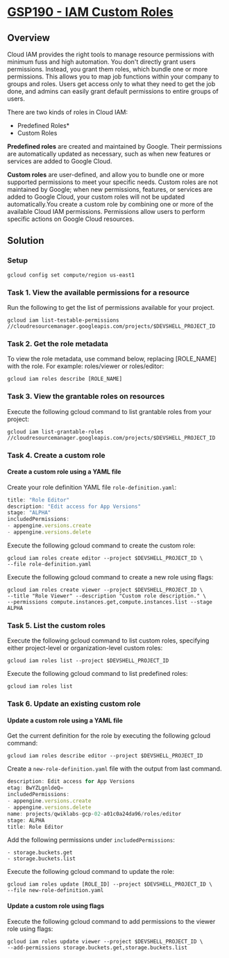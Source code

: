 # [GSP190 - IAM Custom Roles](https://www.cloudskillsboost.google/games/5058/labs/33036)

## Overview
Cloud IAM provides the right tools to manage resource permissions with minimum fuss and high automation. You don't directly grant users permissions. Instead, you grant them roles, which bundle one or more permissions. This allows you to map job functions within your company to groups and roles. Users get access only to what they need to get the job done, and admins can easily grant default permissions to entire groups of users.

There are two kinds of roles in Cloud IAM:
- Predefined Roles*
- Custom Roles

**Predefined roles** are created and maintained by Google. Their permissions are automatically updated as necessary, such as when new features or services are added to Google Cloud.

**Custom roles** are user-defined, and allow you to bundle one or more supported permissions to meet your specific needs. Custom roles are not maintained by Google; when new permissions, features, or services are added to Google Cloud, your custom roles will not be updated automatically.You create a custom role by combining one or more of the available Cloud IAM permissions. Permissions allow users to perform specific actions on Google Cloud resources.


## Solution

### Setup

```
gcloud config set compute/region us-east1
```

### Task 1. View the available permissions for a resource

Run the following to get the list of permissions available for your project.

```
gcloud iam list-testable-permissions //cloudresourcemanager.googleapis.com/projects/$DEVSHELL_PROJECT_ID
```

### Task 2. Get the role metadata

To view the role metadata, use command below, replacing [ROLE_NAME] with the role. For example: roles/viewer or roles/editor:

```
gcloud iam roles describe [ROLE_NAME]
```

### Task 3. View the grantable roles on resources

Execute the following gcloud command to list grantable roles from your project:

```
gcloud iam list-grantable-roles //cloudresourcemanager.googleapis.com/projects/$DEVSHELL_PROJECT_ID
```

### Task 4. Create a custom role

#### Create a custom role using a YAML file

Create your role definition YAML file `role-definition.yaml`:

```js role-definition.yaml
title: "Role Editor"
description: "Edit access for App Versions"
stage: "ALPHA"
includedPermissions:
- appengine.versions.create
- appengine.versions.delete
```

Execute the following gcloud command to create the custom role:

```
gcloud iam roles create editor --project $DEVSHELL_PROJECT_ID \
--file role-definition.yaml
```
Execute the following gcloud command to create a new role using flags:

```
gcloud iam roles create viewer --project $DEVSHELL_PROJECT_ID \
--title "Role Viewer" --description "Custom role description." \
--permissions compute.instances.get,compute.instances.list --stage ALPHA
```

### Task 5. List the custom roles

Execute the following gcloud command to list custom roles, specifying either project-level or organization-level custom roles:

```
gcloud iam roles list --project $DEVSHELL_PROJECT_ID
```

Execute the following gcloud command to list predefined roles:

```
gcloud iam roles list
```

### Task 6. Update an existing custom role

#### Update a custom role using a YAML file

Get the current definition for the role by executing the following gcloud command:

```
gcloud iam roles describe editor --project $DEVSHELL_PROJECT_ID
```

Create a `new-role-definition.yaml` file with the output from last command.

```js new-role-definition.yaml
description: Edit access for App Versions
etag: BwYZLgnldeQ=
includedPermissions:
- appengine.versions.create
- appengine.versions.delete
name: projects/qwiklabs-gcp-02-a01c0a24da96/roles/editor
stage: ALPHA
title: Role Editor
```

Add the following permissions under `includedPermissions`:

```
- storage.buckets.get
- storage.buckets.list
```

Execute the following gcloud command to update the role:

```
gcloud iam roles update [ROLE_ID] --project $DEVSHELL_PROJECT_ID \
--file new-role-definition.yaml
```

#### Update a custom role using flags

Execute the following gcloud command to add permissions to the viewer role using flags:

```
gcloud iam roles update viewer --project $DEVSHELL_PROJECT_ID \
--add-permissions storage.buckets.get,storage.buckets.list
```
